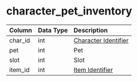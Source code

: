 # character\_pet\_inventory

| Column | Data Type | Description |
| :--- | :--- | :--- |
| char\_id | int | [Character Identifier](character_data.md) |
| pet | int | Pet |
| slot | int | Slot |
| item\_id | int | [Item Identifier](../items/items.md) |

